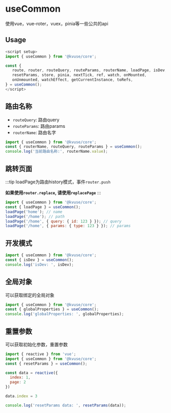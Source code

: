 # useCommon

使用vue，vue-roter，vuex，pinia等一些公共的api

## Usage

```js
<script setup>
import { useCommon } from '@kvuse/core';

const {
   route, router, routeQuery, routeParams, routerName, loadPage, isDev, replacePage, globalProperties,
   resetParams, store, pinia, nextTick, ref, watch, onMounted, 
   onUnmounted, watchEffect, getCurrentInstance, toRefs,
} = useCommon();
</script>
```

## 路由名称

- `routeQuery`: 路由query  
- `routeParams`: 路由params
- `routerName`: 路由名字

```js
import { useCommon } from '@kvuse/core';
const { routerName, routeQuery, routeParams } = useCommon();
console.log('当前路由名称:', routerName.value);
```

## 跳转页面

:::tip
loadPage为路由history模式，事件`router.push`

**如果使用`router.replace`, 请使用`replacePage`**
:::

```js
import { useCommon } from '@kvuse/core';
const { loadPage } = useCommon();
loadPage('home'); // name
loadPage('/home'); // path
loadPage('/home', { query: { id: 123 } }); // query
loadPage('/home', { params: { type: 123 } }); // params
```

## 开发模式

```js
import { useCommon } from '@kvuse/core';
const { isDev } = useCommon();
console.log('isDev: ', isDev);
```

## 全局对象

可以获取绑定的全局对象

```js
import { useCommon } from '@kvuse/core';
const { globalProperties } = useCommon();
console.log('globalProperties: ', globalProperties);
```

## 重置参数

可以获取初始化参数，重置参数

```js
import { reactive } from 'vue';
import { useCommon } from '@kvuse/core';
const { resetParams } = useCommon();

const data = reactive({
  index: 1,
  page: 2
})

data.index = 3

console.log('resetParams data: ', resetParams(data));
```
